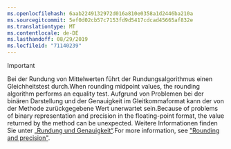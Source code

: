 ```yaml
---
ms.openlocfilehash: 6aab2249132972d016a810e0358a1d2446ba210a
ms.sourcegitcommit: 5ef0d02cb57c7153fd9d5417cdcad45665af832e
ms.translationtype: MT
ms.contentlocale: de-DE
ms.lasthandoff: 08/29/2019
ms.locfileid: "71140239"
---
```


> [!IMPORTANT]
>  <span data-ttu-id="30488-101">Bei der Rundung von Mittelwerten führt der Rundungsalgorithmus einen Gleichheitstest durch.</span><span class="sxs-lookup"><span data-stu-id="30488-101">When rounding midpoint values, the rounding algorithm performs an equality test.</span></span> <span data-ttu-id="30488-102">Aufgrund von Problemen bei der binären Darstellung und der Genauigkeit im Gleitkommaformat kann der von der Methode zurückgegebene Wert unerwartet sein.</span><span class="sxs-lookup"><span data-stu-id="30488-102">Because of problems of binary representation and precision in the floating-point format, the value returned by the method can be unexpected.</span></span> <span data-ttu-id="30488-103">Weitere Informationen finden Sie unter [„Rundung und Genauigkeit“](xref:System.Math.Round%2A#rounding-and-precision).</span><span class="sxs-lookup"><span data-stu-id="30488-103">For more information, see ["Rounding and precision"](xref:System.Math.Round%2A#rounding-and-precision).</span></span>

